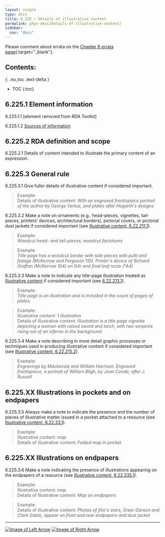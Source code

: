 ```yaml
---
layout: single
type: docs
title: 6.225 — Details of illustrative content
permalink: phys-desc/Details-of-illustrative-content/
sidebar:
  nav: "docs"
---
```


Please comment about errata on the [Chapter 6 errata page](https://docs.google.com/document/d/1mb67GUCT1bbQjywyeTpbjpWDe5iymT3qJ7jeoof5Ra4/edit#heading=h.n43tzdihiiwp){:target="_blank"}.

## Contents:
{: .no_toc .text-delta }

- TOC
{:toc}

## 6.225.1 Element information

<a name="6.225.1.1">6.225.1.1</a> [element removed from RDA Toolkit]

<a name="6.225.1.2">6.225.1.2</a> [Sources of information](/DCRMR/phys-desc/#6011-sources-of-information) 

## 6.225.2 RDA definition and scope

<a name="6.225.2.1">6.225.2.1</a> Details of content intended to illustrate the primary content of an expression.

## 6.225.3 General rule

<a name="6.225.3.1">6.225.3.1</a> Give fuller details of illustrative content if considered important. 

>Example:  
> Details of illustrative content: <CITE>With an engraved frontispiece portrait of the author by George Vertue, and plates after Hogarth's designs</CITE>

<a name="6.225.3.2">6.225.3.2</a> Make a note on ornaments (e.g., head-pieces, vignettes, tail-pieces, printers’ devices, architectural borders), pictorial covers, or pictorial dust jackets if considered important (see [Illustrative content, 6.22.211.1](/DCRMR/phys-desc/Illustrative-content/#6.22.211.1)). 

>Example:  
><CITE>Woodcut head- and tail-pieces; woodcut factotums</CITE>

>Example:  
><CITE>Title page has a woodcut border with side pieces with putti and foliage (McKerrow and Ferguson 110). Printer's device of Richard Grafton (McKerrow 104) on G4r and final leaf recto (²A4)</CITE>

<a name="6.225.3.3">6.225.3.3</a> Make a note to indicate any title-page illustration treated as [Illustrative content](/DCRMR/phys-desc/Illustrative-content/) if considered important (see [6.22.213.1](/DCRMR/phys-desc/Illustrative-content/#6.22.213.1)).

>Example:  
><CITE>Title page is an illustration and is included in the count of pages of plates</CITE>

>Example:  
>Illustrative content: <CITE>1 illustration</CITE>  
>Details of illustrative content: <CITE>Illustration is a title page vignette depicting a woman with raised sword and torch, with two serpents rising out of an inferno in the background</CITE>

<a name="6.225.3.4">6.225.3.4</a> Make a note describing in more detail graphic processes or techniques used in producing illustrative content if considered important (see [Illustrative content, 6.22.215.2](/DCRMR/phys-desc/Illustrative-content/#6.22.215.2)). 

>Example:  
> <CITE>Engravings by Mackenzie and William Harrison. Engraved frontispiece, a portrait of William Bligh, by Jean Condé; after J. Russell</CITE>

## 6.225.XX Illustrations in pockets and on endpapers 

<a name="6.225.3.5">6.225.3.5</a> Always make a note to indicate the presence and the number of pieces of illustrative matter issued in a pocket attached to a resource (see [Illustrative content, 6.22.33.1](/DCRMR/phys-desc/Illustrative-content/#6.22.33.1)).

>Example:  
>Illustrative content: <CITE>map</CITE>  
>Details of illustrative content: <CITE>Folded map in pocket</CITE>  

## 6.225.XX Illustrations on endpapers 

<a name="6.225.3.6">6.225.3.6</a> Make a note indicating the presence of illustrations appearing on the endpapers of a resource (see [Illustrative content, 6.22.335.1](/DCRMR/phys-desc/Illustrative-content/#6.22.335.1)).

>Example:  
>Illustrative content: <CITE>map</CITE>  
>Details of illustrative content: <CITE>Map on endpapers</CITE> 

>Example:  
>Details of illustrative content: <CITE>Photos of film's stars, Greer Garson and Clark Gable, appear on front and rear endpapers and dust jacket</CITE>

---

[![Image of Left Arrow](https://rbms-bsc.github.io/DCRMR/assets/pictures/navigation/Arrow_Left.png "6.22 — Illustrative content")](/DCRMR/phys-desc/Illustrative-content/) [![Image of Right Arrow](https://rbms-bsc.github.io/DCRMR/assets/pictures/navigation/Arrow_Right.png "6.23 — Color content")](/DCRMR/phys-desc/Color-content/)
